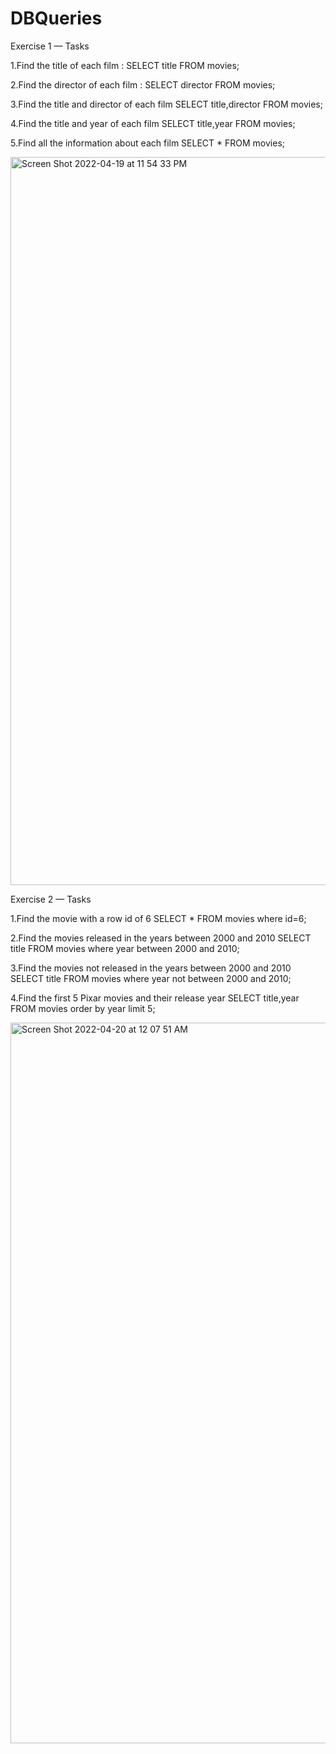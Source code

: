 # DBQueries

Exercise 1 — Tasks

1.Find the title of each film :
SELECT title FROM movies;

2.Find the director of each film :
SELECT director FROM movies;

3.Find the title and director of each film
SELECT title,director FROM movies;

4.Find the title and year of each film
SELECT title,year FROM movies;

5.Find all the information about each film
SELECT * FROM movies;

<img width="1165" alt="Screen Shot 2022-04-19 at 11 54 33 PM" src="https://user-images.githubusercontent.com/26063120/164072845-9648ed2f-03a3-4d9e-a7a6-fbd6b714f61e.png">

Exercise 2 — Tasks

1.Find the movie with a row id of 6 
SELECT * FROM movies where id=6;

2.Find the movies released in the years between 2000 and 2010 
SELECT title FROM movies where year between 2000 and 2010;

3.Find the movies not released in the years between 2000 and 2010
SELECT title FROM movies where year not between 2000 and 2010;

4.Find the first 5 Pixar movies and their release year
SELECT title,year FROM movies order by year limit 5;

<img width="1153" alt="Screen Shot 2022-04-20 at 12 07 51 AM" src="https://user-images.githubusercontent.com/26063120/164072891-b387e33d-d86d-41bb-b86b-726edd11a488.png">
